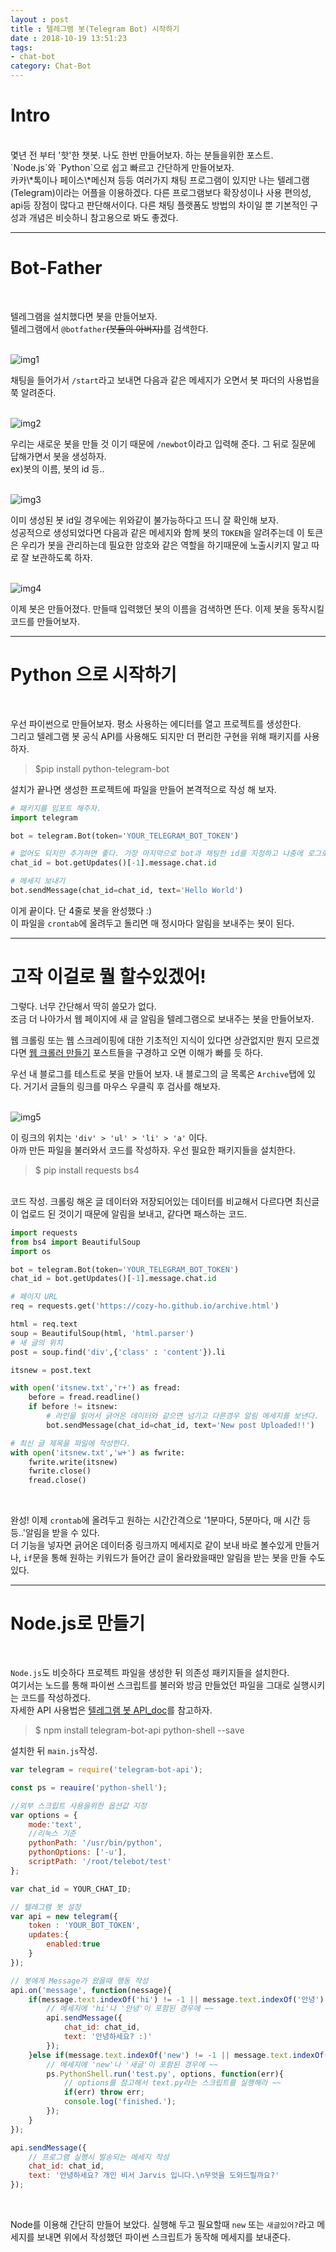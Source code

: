 ```yaml
---
layout : post
title : 텔레그램 봇(Telegram Bot) 시작하기
date : 2018-10-19 13:51:23
tags:
- chat-bot
category: Chat-Bot
---
```


# Intro
<br>
몇년 전 부터 '핫'한 챗봇. 나도 한번 만들어보자. 하는 분들을위한 포스트.<br>`Node.js`와 `Python`으로 쉽고 빠르고 간단하게 만들어보자.<br>카카\*톡이나 페이스\*메신져 등등 여러가지 채팅 프로그램이 있지만 나는 텔레그램(Telegram)이라는 어플을 이용하겠다. 다른 프로그램보다 확장성이나 사용 편의성, api등 장점이 많다고 판단해서이다. 다른 채팅 플랫폼도 방법의 차이일 뿐 기본적인 구성과 개념은 비슷하니 참고용으로 봐도 좋겠다.

---

# Bot-Father
<br>

텔레그램을 설치했다면 봇을 만들어보자.<br>텔레그램에서 `@botfather`~~(봇들의 아버지)~~를 검색한다.
<br><br>

![img1](https://github.com/Cozy-Ho/Cozy-Ho.github.io/blob/master/images/_post-18-10-19-01.png?raw=true)
<br>

채팅을 들어가서 `/start`라고 보내면 다음과 같은 메세지가 오면서 봇 파더의 사용법을 쭉 알려준다.
<br><br>

![img2](https://github.com/Cozy-Ho/Cozy-Ho.github.io/blob/master/images/_post-18-10-19-02.png?raw=true)
<br>

우리는 새로운 봇을 만들 것 이기 때문에 `/newbot`이라고 입력해 준다. 그 뒤로 질문에 답해가면서 봇을 생성하자.<br>ex)봇의 이름, 봇의 id 등..
<br><br>

![img3](https://github.com/Cozy-Ho/Cozy-Ho.github.io/blob/master/images/_post-18-10-19-03.png?raw=true)
<br>

이미 생성된 봇 id일 경우에는 위와같이 불가능하다고 뜨니 잘 확인해 보자.<br>성공적으로 생성되었다면 다음과 같은 메세지와 함께 봇의 `TOKEN`을 알려주는데 이 토큰은 우리가 봇을 관리하는데 필요한 암호와 같은 역할을 하기때문에 노출시키지 말고 따로 잘 보관하도록 하자.
<br><br>

![img4](https://github.com/Cozy-Ho/Cozy-Ho.github.io/blob/master/images/_post-18-10-19-04.png?raw=true)
<br>

이제 봇은 만들어졌다. 만들때 입력했던 봇의 이름을 검색하면 뜬다. 이제 봇을 동작시킬 코드를 만들어보자.

---

# Python 으로 시작하기
<br>

우선 파이썬으로 만들어보자. 평소 사용하는 에디터를 열고 프로젝트를 생성한다.<br>그리고 텔레그램 봇 공식 API를 사용해도 되지만 더 편리한 구현을 위해 패키지를 사용하자.<br>

> $pip install python-telegram-bot

설치가 끝나면 생성한 프로젝트에 파일을 만들어 본격적으로 작성 해 보자.

```python
# 패키지를 임포트 해주자.
import telegram

bot = telegram.Bot(token='YOUR_TELEGRAM_BOT_TOKEN')

# 없어도 되지만 추가하면 좋다. 가장 마지막으로 bot과 채팅한 id를 지정하고 나중에 로그로 확인한 후 값을 넣어 주자.
chat_id = bot.getUpdates()[-1].message.chat.id

# 메세지 보내기
bot.sendMessage(chat_id=chat_id, text='Hello World')

```

이게 끝이다. 단 4줄로 봇을 완성했다 :)<br>이 파일을 `crontab`에 올려두고 돌리면 매 정시마다 알림을 보내주는 봇이 된다.

---

# 고작 이걸로 뭘 할수있겠어!

그렇다. 너무 간단해서 딱히 쓸모가 없다.<br>조금 더 나아가서 웹 페이지에 새 글 알림을 텔레그램으로 보내주는 봇을 만들어보자.<br>

웹 크롤링 또는 웹 스크레이핑에 대한 기초적인 지식이 있다면 상관없지만 뭔지 모르겠다면 <a href="https://cozy-ho.github.io/category/Web%20Scraping.html" target="_blank">웹 크롤러 만들기</a> 포스트들을 구경하고 오면 이해가 빠를 듯 하다.

우선 내 블로그를 테스트로 봇을 만들어 보자.
내 블로그의 글 목록은 `Archive`탭에 있다. 거기서 글들의 링크를 마우스 우클릭 후 검사를 해보자.
<br><br>

![img5](https://github.com/Cozy-Ho/Cozy-Ho.github.io/blob/master/images/_post-18-10-19-05.png?raw=true)
<br>

이 링크의 위치는 `'div' > 'ul' > 'li' > 'a'` 이다.<br>아까 만든 파일을 불러와서 코드를 작성하자.
우선 필요한 패키지들을 설치한다.
<br>

> $ pip install requests bs4

<br>
코드 작성. 크롤링 해온 글 데이터와 저장되어있는 데이터를 비교해서 다르다면 최신글이 업로드 된 것이기 때문에 알림을 보내고, 같다면 패스하는 코드.

```python
import requests
from bs4 import BeautifulSoup
import os

bot = telegram.Bot(token='YOUR_TELEGRAM_BOT_TOKEN')
chat_id = bot.getUpdates()[-1].message.chat.id

# 페이지 URL
req = requests.get('https://cozy-ho.github.io/archive.html')

html = req.text
soup = BeautifulSoup(html, 'html.parser')
# 새 글의 위치
post = soup.find('div',{'class' : 'content'}).li

itsnew = post.text

with open('itsnew.txt','r+') as fread:
    before = fread.readline()
    if before != itsnew:
        # 라인을 읽어서 긁어온 데이터와 같으면 넘기고 다른경우 알림 메세지를 보낸다.
        bot.sendMessage(chat_id=chat_id, text='New post Uploaded!!')

# 최신 글 제목을 파일에 작성한다.    
with open('itsnew.txt','w+') as fwrite:
    fwrite.write(itsnew)
    fwrite.close()
    fread.close()

```
<br>

완성! 이제 `crontab`에 올려두고 원하는 시간간격으로 '1분마다, 5분마다, 매 시간 등등..'알림을 받을 수 있다.<br>더 기능을 넣자면 긁어온 데이터중 링크까지 메세지로 같이 보내 바로 볼수있게 만들거나, `if`문을 통해 원하는 키워드가 들어간 글이 올라왔을때만 알림을 받는 봇을 만들 수도 있다.

---

# Node.js로 만들기
<br>

`Node.js`도 비슷하다 프로젝트 파일을 생성한 뒤 의존성 패키지들을 설치한다.<br>여기서는 노드를 통해 파이썬 스크립트를 불러와 방금 만들었던 파일을 그대로 실행시키는 코드를 작성하겠다.
<br>
자세한 API 사용법은 <a href="https://core.telegram.org/bots/api" target="_blank">텔레그램 봇 API_doc</a>를 참고하자.

> $ npm install telegram-bot-api python-shell --save

설치한 뒤 `main.js`작성.
<br>

```javascript
var telegram = require('telegram-bot-api');

const ps = reauire('python-shell');

//외부 스크립트 사용을위한 옵션값 지정
var options = {
    mode:'text',
    //리눅스 기준
    pythonPath: '/usr/bin/python',
    pythonOptions: ['-u'],
    scriptPath: '/root/telebot/test'
};

var chat_id = YOUR_CHAT_ID;

// 텔레그램 봇 설정
var api = new telegram({
    token : 'YOUR_BOT_TOKEN',
    updates:{
        enabled:true
    }
});

// 봇에게 Message가 왔을때 행동 작성
api.on('message', function(nessage){
    if(message.text.indexOf('hi') != -1 || message.text.indexOf('안녕') != -1){
        // 메세지에 'hi'나 '안녕'이 포함된 경우에 ~~
        api.sendMessage({
            chat_id: chat_id,
            text: '안녕하세요? :)'
        });
    }else if(message.text.indexOf('new') != -1 || message.text.indexOf('새글') != -1){
        // 메세지에 'new'나 '새글'이 포함된 경우에 ~~
        ps.PythonShell.run('test.py', options, function(err){
            // options를 참고해서 text.py라는 스크립트를 실행해라 ~~
            if(err) throw err;
            console.log('finished.');
        });
    }
});

api.sendMessage({
    // 프로그램 실행시 발송되는 메세지 작성
    chat_id: chat_id,
    text: '안녕하세요? 개인 비서 Jarvis 입니다.\n무엇을 도와드릴까요?'
});

```
<br>

Node를 이용해 간단히 만들어 보았다. 실행해 두고 필요할때 `new` 또는 `새글있어?`라고 메세지를 보내면 위에서 작성했던 파이썬 스크립트가 동작해 메세지를 보내준다.
<br><br>
